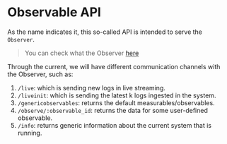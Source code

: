 # Observable API

As the name indicates it, this so-called API is intended to serve the `Observer`. 

> You can check what the Observer [here](https://github.com/hyperbolicresearch/hlog/blob/dev/web/observer/README.md)

Through the current, we will have different communication channels with the Observer, such as:
1. `/live`: which is sending new logs in live streaming.
2. `/liveinit`: which is sending the latest k logs ingested in the system.
3. `/genericobservables`: returns the default measurables/observables.
4. `/observe/:observable_id`: returns the data for some user-defined observable. 
5. `/info`: returns generic information about the current system that is running.
